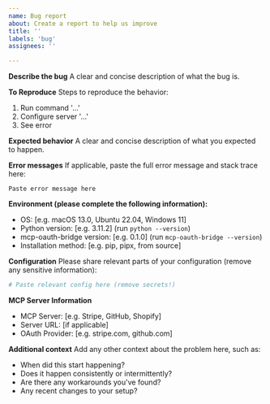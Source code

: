 ```yaml
---
name: Bug report
about: Create a report to help us improve
title: ''
labels: 'bug'
assignees: ''

---
```


**Describe the bug**
A clear and concise description of what the bug is.

**To Reproduce**
Steps to reproduce the behavior:
1. Run command '...'
2. Configure server '...'
3. See error

**Expected behavior**
A clear and concise description of what you expected to happen.

**Error messages**
If applicable, paste the full error message and stack trace here:

```
Paste error message here
```

**Environment (please complete the following information):**
 - OS: [e.g. macOS 13.0, Ubuntu 22.04, Windows 11]
 - Python version: [e.g. 3.11.2] (run `python --version`)
 - mcp-oauth-bridge version: [e.g. 0.1.0] (run `mcp-oauth-bridge --version`)
 - Installation method: [e.g. pip, pipx, from source]

**Configuration**
Please share relevant parts of your configuration (remove any sensitive information):

```yaml
# Paste relevant config here (remove secrets!)
```

**MCP Server Information**
- MCP Server: [e.g. Stripe, GitHub, Shopify]
- Server URL: [if applicable]
- OAuth Provider: [e.g. stripe.com, github.com]

**Additional context**
Add any other context about the problem here, such as:
- When did this start happening?
- Does it happen consistently or intermittently?
- Are there any workarounds you've found?
- Any recent changes to your setup? 